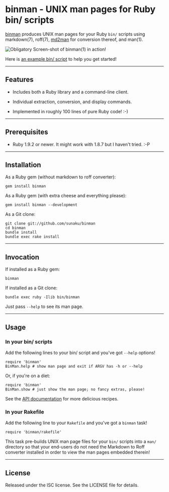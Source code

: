binman - UNIX man pages for Ruby bin/ scripts
==============================================================================

[binman] produces UNIX man pages for your Ruby `bin/` scripts using
markdown(7), roff(7), [md2man] for conversion thereof, and man(1).

![Obligatory Screen-shot of binman(1) in action!](http://ompldr.org/vYm5mcg)

Here is [an example bin/ script][binman-bin] to help you get started!

[binman]: https://github.com/sunaku/binman
[binman-api]: http://rdoc.info/github/sunaku/binman
[binman-bin]: https://raw.github.com/sunaku/binman/master/bin/binman
[md2man]: https://github.com/sunaku/md2man

------------------------------------------------------------------------------
Features
------------------------------------------------------------------------------

* Includes both a Ruby library and a command-line client.

* Individual extraction, conversion, and display commands.

* Implemented in roughly 100 lines of pure Ruby code! :-)

------------------------------------------------------------------------------
Prerequisites
------------------------------------------------------------------------------

* Ruby 1.9.2 or newer.  It might work with 1.8.7 but I haven't tried. :-P

------------------------------------------------------------------------------
Installation
------------------------------------------------------------------------------

As a Ruby gem (without markdown to roff converter):

    gem install binman

As a Ruby gem (with extra cheese and everything please):

    gem install binman --development

As a Git clone:

    git clone git://github.com/sunaku/binman
    cd binman
    bundle install
    bundle exec rake install

------------------------------------------------------------------------------
Invocation
------------------------------------------------------------------------------

If installed as a Ruby gem:

    binman

If installed as a Git clone:

    bundle exec ruby -Ilib bin/binman

Just pass `--help` to see its man page.

------------------------------------------------------------------------------
Usage
------------------------------------------------------------------------------

### In your bin/ scripts

Add the following lines to your bin/ script and you've got `--help` options!

    require 'binman'
    BinMan.help # show man page and exit if ARGV has -h or --help

Or, if you're on a diet:

    require 'binman'
    BinMan.show # just show the man page; no fancy extras, please!

See the [API documentation][binman-api] for more delicious recipes.

### In your Rakefile

Add the following line to your `Rakefile` and you've got a `binman` task!

    require 'binman/rakefile'

This task pre-builds UNIX man page files for your `bin/` scripts into a `man/`
directory so that your end-users do not need the Markdown to Roff converter
installed in order to view the man pages embedded therein!

------------------------------------------------------------------------------
License
------------------------------------------------------------------------------

Released under the ISC license.  See the LICENSE file for details.
